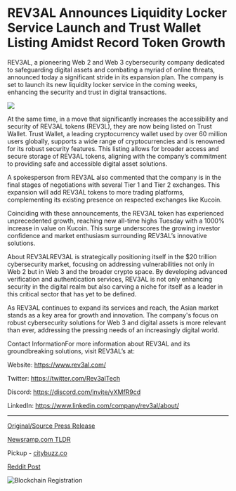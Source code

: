 # REV3AL Announces Liquidity Locker Service Launch and Trust Wallet Listing Amidst Record Token Growth

REV3AL, a pioneering Web 2 and Web 3 cybersecurity company dedicated to safeguarding digital assets and combating a myriad of online threats, announced today a significant stride in its expansion plan. The company is set to launch its new liquidity locker service in the coming weeks, enhancing the security and trust in digital transactions.

![](https://api.blockchainwire.io/uploads/RGBMARKETINGSOLUTIONSSRL/editor_image/dfcbf562-73bb-4c09-b14a-e063150df6c1.jpeg)

At the same time, in a move that significantly increases the accessibility and security of REV3AL tokens (REV3L), they are now being listed on Trust Wallet. Trust Wallet, a leading cryptocurrency wallet used by over 60 million users globally, supports a wide range of cryptocurrencies and is renowned for its robust security features. This listing allows for broader access and secure storage of REV3AL tokens, aligning with the company’s commitment to providing safe and accessible digital asset solutions.

A spokesperson from REV3AL also commented that the company is in the final stages of negotiations with several Tier 1 and Tier 2 exchanges. This expansion will add REV3AL tokens to more trading platforms, complementing its existing presence on respected exchanges like Kucoin.

Coinciding with these announcements, the REV3AL token has experienced unprecedented growth, reaching new all-time highs Tuesday with a 1000% increase in value on Kucoin. This surge underscores the growing investor confidence and market enthusiasm surrounding REV3AL’s innovative solutions.

About REV3ALREV3AL is strategically positioning itself in the $20 trillion cybersecurity market, focusing on addressing vulnerabilities not only in Web 2 but in Web 3 and the broader crypto space. By developing advanced verification and authentication services, REV3AL is not only enhancing security in the digital realm but also carving a niche for itself as a leader in this critical sector that has yet to be defined.

As REV3AL continues to expand its services and reach, the Asian market stands as a key area for growth and innovation. The company's focus on robust cybersecurity solutions for Web 3 and digital assets is more relevant than ever, addressing the pressing needs of an increasingly digital world.

Contact InformationFor more information about REV3AL and its groundbreaking solutions, visit REV3AL’s at:

Website: https://www.rev3al.com/

Twitter: https://twitter.com/Rev3alTech

Discord: https://discord.com/invite/yXMfR9cd

LinkedIn: https://www.linkedin.com/company/rev3al/about/ 

---

[Original/Source Press Release](https://blockchainwire.io/press-release/rev3al-announces-liquidity-locker-service-launch-and-trust-wallet-listing-amidst-record-token-growth)
                    

[Newsramp.com TLDR](https://newsramp.com/curated-news/rev3al-announces-new-liquidity-locker-service-and-trust-wallet-listing/02140806c8b854c3c0d67ad1e78edced) 


Pickup - [citybuzz.co](https://citybuzz.co/2024/01/24/rev3al-unveils-liquidity-locker-service-and-trust-wallet-listing-amid-soaring-token-growth)
 



[Reddit Post](https://www.reddit.com/r/CryptoNewsInfo/comments/1avjshx/rev3al_announces_new_liquidity_locker_service_and/) 



![Blockchain Registration](https://cdn.newsramp.app/blockchainwire/qrcode/242/11/urgeTbX5.webp)